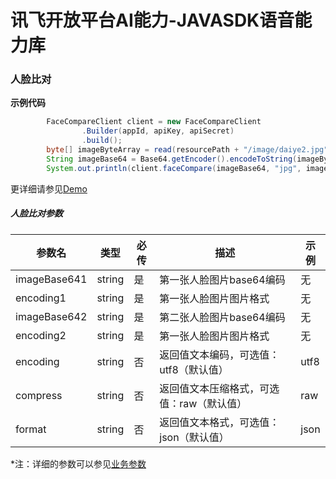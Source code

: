 # 讯飞开放平台AI能力-JAVASDK语音能力库

### 人脸比对

**示例代码**
```java
        FaceCompareClient client = new FaceCompareClient
                .Builder(appId, apiKey, apiSecret)
                .build();
        byte[] imageByteArray = read(resourcePath + "/image/daiye2.jpg");
        String imageBase64 = Base64.getEncoder().encodeToString(imageByteArray);
        System.out.println(client.faceCompare(imageBase64, "jpg", imageBase64, "jpg"));
```

更详细请参见[Demo](https://github.com/iFLYTEK-OP/websdk-java-demo/blob/main/src/main/java/cn/xfyun/demo/FaceCompareClientApp.java)

##### 人脸比对参数
|参数名|类型|必传|描述|示例|
|---|---|---|---|---|
|imageBase641|string|是|第一张人脸图片base64编码|无|
|encoding1|string|是|第一张人脸图片图片格式|无|
|imageBase642|string|是|第二张人脸图片base64编码|无|
|encoding2|string|是|第一张人脸图片图片格式|无|
|encoding|string|否|返回值文本编码，可选值：utf8（默认值）|utf8|
|compress|string|否|返回值文本压缩格式，可选值：raw（默认值）|raw|
|format|string|否|返回值文本格式，可选值：json（默认值）|json|

 *注：详细的参数可以参见[业务参数](https://www.xfyun.cn/doc/face/xffaceComparisonRecg/API.html)
